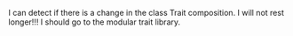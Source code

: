 I can detect if there is a change in the class Trait composition.
I will not rest longer!!! I should go to the modular trait library.
